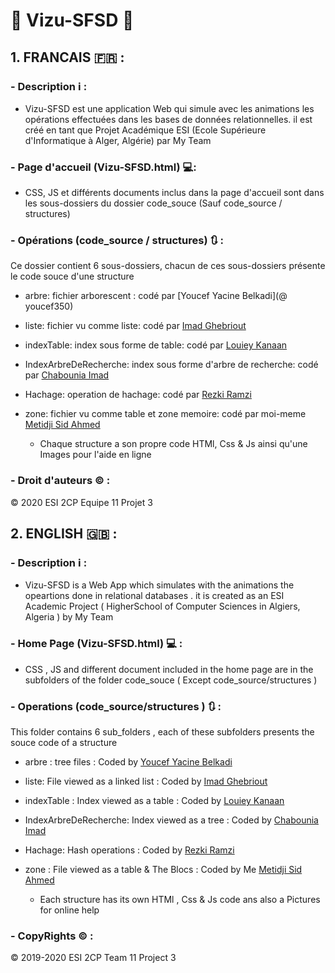 #  :file_folder: Vizu-SFSD :file_folder:
## 1. FRANCAIS :fr: : 

### - Description :information_source: : 
 - Vizu-SFSD est une application Web qui simule avec les animations les opérations effectuées dans les bases de données relationnelles. il est créé en tant que Projet Académique ESI (Ecole Supérieure d'Informatique à Alger, Algérie) par My Team

### - Page d'accueil (Vizu-SFSD.html) :computer::

- CSS, JS et différents documents inclus dans la page d'accueil sont dans les sous-dossiers du dossier code_souce (Sauf code_source / structures)

### - Opérations (code_source / structures) :arrows_clockwise: :

Ce dossier contient 6 sous-dossiers, chacun de ces sous-dossiers présente le code souce d'une structure
- arbre: fichier arborescent : codé par [Youcef Yacine Belkadi](@ youcef350)
- liste: fichier vu comme liste: codé par [Imad Ghebriout](https://github.com/Mohamed-Imed-Eddine)
- indexTable: index sous forme de table: codé par [Louiey Kanaan](https://github.com/loueiy807)
- IndexArbreDeRecherche: index sous forme d'arbre de recherche: codé par [Chabounia Imad](https://github.com/imadchabounia)
- Hachage: operation de hachage: codé par [Rezki Ramzi](https://github.com/Rezki-Ramzi)
- zone: fichier vu comme table et zone memoire: codé par moi-meme  [Metidji Sid Ahmed](https://github.com/metidjisidahmed)

  - Chaque structure a son propre code HTMl, Css & Js ainsi qu'une Images pour l'aide en ligne

### - Droit d'auteurs :copyright: :

:copyright: 2020 ESI 2CP Equipe 11 Projet 3


## 2. ENGLISH :uk: : 

### - Description :information_source: :

- Vizu-SFSD is a Web App which simulates with the animations the opeartions done in relational databases . it is  created as an ESI Academic Project ( HigherSchool of Computer Sciences in Algiers, Algeria )  by My Team     

### - Home Page (Vizu-SFSD.html)  :computer: :

- CSS , JS and different document included in the home page are in  the subfolders of the folder code_souce ( Except code_source/structures )

### - Operations (code_source/structures ) :arrows_clockwise: : 

This folder contains 6 sub_folders , each of these subfolders presents the souce code of a structure 
- arbre : tree files :  Coded by  [Youcef Yacine Belkadi](https://github.com/youcef350)
- liste: File viewed as a linked list : Coded by  [Imad Ghebriout](https://github.com/Mohamed-Imed-Eddine)
- indexTable : Index viewed as a table : Coded by  [Louiey Kanaan](https://github.com/loueiy807)
- IndexArbreDeRecherche: Index viewed as a tree : Coded by  [Chabounia Imad](https://github.com/imadchabounia)
- Hachage: Hash operations : Coded by  [Rezki Ramzi](https://github.com/Rezki-Ramzi) 
- zone : File viewed as a table & The Blocs : Coded by Me [Metidji Sid Ahmed](https://github.com/metidjisidahmed)  

  - Each structure has its own HTMl , Css & Js code ans also a Pictures for online help 
  
### - CopyRights :copyright: :
:copyright: 2019-2020 ESI 2CP Team 11 Project 3


  
